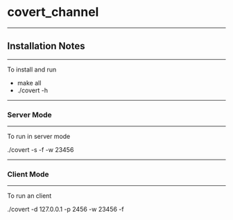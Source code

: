 # covert_channel

----------------------------------------
## Installation Notes
----------------------------------------

To install and run
- make all
- ./covert -h

----------------------------------------
### Server Mode
----------------------------------------

To run in server mode

./covert -s -f <File to write to> -w 23456


----------------------------------------
### Client Mode
----------------------------------------

To run an client

./covert -d 127.0.0.1 -p 2456 -w 23456 -f <file to send>
